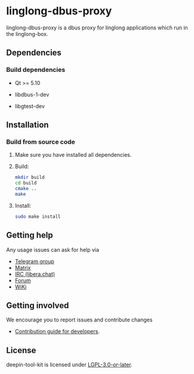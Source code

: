 # linglong-dbus-proxy

linglong-dbus-proxy is a dbus proxy for linglong applications which run in the linglong-box.

## Dependencies

### Build dependencies

* Qt >= 5.10

* libdbus-1-dev

* libgtest-dev

## Installation

### Build from source code

1. Make sure you have installed all dependencies.

2. Build:

    ```bash
    mkdir build
    cd build
    cmake ..
    make
    ```

3. Install:

    ```bash
    sudo make install
    ```

## Getting help

Any usage issues can ask for help via

* [Telegram group](https://t.me/deepin)
* [Matrix](https://matrix.to/#/#deepin-community:matrix.org)
* [IRC (libera.chat)](https://web.libera.chat/#deepin-community)
* [Forum](https://bbs.deepin.org)
* [WiKi](https://wiki.deepin.org/)

## Getting involved

We encourage you to report issues and contribute changes

* [Contribution guide for developers](https://github.com/linuxdeepin/developer-center/wiki/Contribution-Guidelines-for-Developers-en).

## License

deepin-tool-kit is licensed under [LGPL-3.0-or-later](LICENSE).
